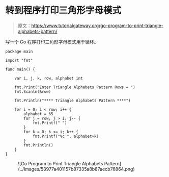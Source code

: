 # 转到程序打印三角形字母模式

> 原文：<https://www.tutorialgateway.org/go-program-to-print-triangle-alphabets-pattern/>

写一个 Go 程序打印三角形字母模式用于循环。

```
package main

import "fmt"

func main() {

	var i, j, k, row, alphabet int

	fmt.Print("Enter Triangle Alphabets Pattern Rows = ")
	fmt.Scanln(&row)

	fmt.Println("**** Triangle Alphabets Pattern ****")

	for i = 0; i < row; i++ {
		alphabet = 65
		for j = row; j > i; j-- {
			fmt.Printf(" ")
		}
		for k = 0; k <= i; k++ {
			fmt.Printf("%c ", alphabet+k)
		}
		fmt.Println()
	}
}
```

<figure class="wp-block-image size-large">![Go Program to Print Triangle Alphabets Pattern](../Images/53977a401157b87335a8b87aecb76864.png)</figure>